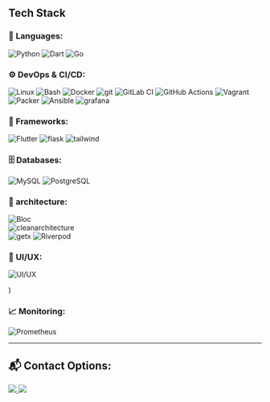 ##   Tech Stack

### 🧠 Languages:

![Python](https://img.shields.io/badge/-Python-0175C2?style=for-the-badge&logo=Python&logoColor=white)
![Dart](https://img.shields.io/badge/-Dart-0175C2?style=for-the-badge&logo=dart&logoColor=white)
![Go](https://img.shields.io/badge/-Go-00ADD8?style=for-the-badge&logo=go&logoColor=white)

### ⚙️ DevOps & CI/CD:
![Linux](https://img.shields.io/badge/-Linux-FCC624?style=for-the-badge&logo=linux&logoColor=black)
![Bash](https://img.shields.io/badge/-Bash-4EAA25?style=for-the-badge&logo=gnubash&logoColor=white)
![Docker](https://img.shields.io/badge/-Docker-2496ED?style=for-the-badge&logo=docker&logoColor=white)
![git](https://img.shields.io/badge/-git-2496ED?style=for-the-badge&logo=git&logoColor=white)
![GitLab CI](https://img.shields.io/badge/-GitLab_CI-FC6D26?style=for-the-badge&logo=gitlab&logoColor=white)
![GitHub Actions](https://img.shields.io/badge/-GitHub_Actions-2088FF?style=for-the-badge&logo=githubactions&logoColor=white)
![Vagrant](https://img.shields.io/badge/-Vagrant-1563FF?style=for-the-badge&logo=vagrant&logoColor=white)
![Packer](https://img.shields.io/badge/-Packer-000000?style=for-the-badge&logo=packer&logoColor=white)
![Ansible](https://img.shields.io/badge/-Ansible-EE0000?style=for-the-badge&logo=ansible&logoColor=white)
![grafana](https://img.shields.io/badge/-grafana-4EAA25?style=for-the-badge&logo=grafana&logoColor=white)


### 🧱 Frameworks:
![Flutter](https://img.shields.io/badge/-Flutter-02569B?style=for-the-badge&logo=flutter&logoColor=white)
![flask](https://img.shields.io/badge/-flask-FCC624?style=for-the-badge&logo=flask&logoColor=black)
![tailwind](https://img.shields.io/badge/-tailwind-2496ED?style=for-the-badge&logo=tailwind&logoColor=white)
### 🗄️ Databases:
![MySQL](https://img.shields.io/badge/-MySQL-4479A1?style=for-the-badge&logo=mysql&logoColor=white)
![PostgreSQL](https://img.shields.io/badge/-PostgreSQL-336791?style=for-the-badge&logo=postgresql&logoColor=white)

### 🎢 architecture:
![Bloc](https://img.shields.io/badge/-Bloc-0175C2?style=for-the-badge&logo=flutter&logoColor=white)  
![cleanarchitecture](https://img.shields.io/badge/-cleanarchitecture-E6522C?style=for-the-badge&logo=code&logoColor=white)  
![getx](https://img.shields.io/badge/-getx-FCC624?style=for-the-badge&logo=getx&logoColor=black)
![Riverpod](https://img.shields.io/badge/-Riverpod-0175C2?style=for-the-badge&logo=spring&logoColor=yellow)

### 🎨 UI/UX:
![UI/UX](https://img.shields.io/badge/-UI%2FUX-111111?style=for-the-badge&logo=figma&logoColor=white)

)

### 📈 Monitoring:
![Prometheus](https://img.shields.io/badge/-Prometheus-E6522C?style=for-the-badge&logo=prometheus&logoColor=white)

---


## 📬 Contact Options:

<a href="hemansadeghi@proton.me">
  <img src="https://img.shields.io/badge/-EMAIL-D14836?style=for-the-badge&logo=gmail&logoColor=white" />
</a>
<a href="https://www.linkedin.com/in/heman-sadeghi-0b0537341/">
  <img src="https://img.shields.io/badge/-LINKEDIN-0A66C2?style=for-the-badge&logo=linkedin&logoColor=white" />
</a>
